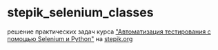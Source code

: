 # stepik_selenium_classes
решение практических задач курса ["Автоматизация тестирования с помощью Selenium и Python"](https://stepik.org/course/575/info) на [stepik.org](https://stepik.org)


